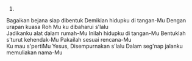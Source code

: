 1.
Bagaikan bejana siap dibentuk
Demikian hidupku di tangan-Mu
Dengan urapan kuasa Roh Mu
ku dibaharui s'lalu
<br>
Jadikanku alat
dalam rumah-Mu
Inilah hidupku di tangan-Mu
Bentuklah s'turut kehendak-Mu
Pakailah sesuai rencana-Mu
<br>
Ku mau s'pertiMu Yesus,
Disempurnakan s'lalu
Dalam seg'nap jalanku
memuliakan nama-Mu